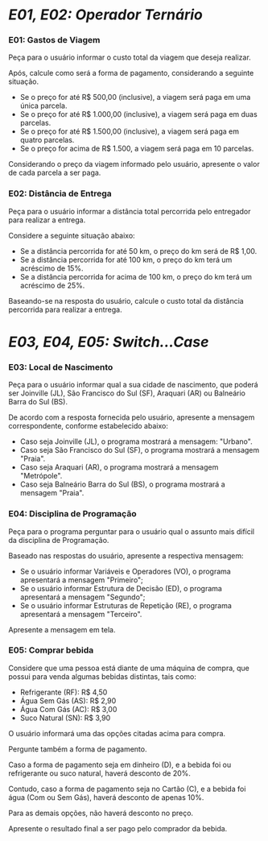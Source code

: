 # *E01, E02: Operador Ternário*

### **E01: Gastos de Viagem**

Peça para o usuário informar o custo total da viagem que deseja realizar.

Após, calcule como será a forma de pagamento, considerando a seguinte situação.

* Se o preço for até R$ 500,00 (inclusive), a viagem será paga em uma única parcela.
* Se o preço for até R$ 1.000,00 (inclusive), a viagem será paga em duas parcelas.
* Se o preço for até R$ 1.500,00 (inclusive), a viagem será paga em quatro parcelas.
* Se o preço for acima de R$ 1.500, a viagem será paga em 10 parcelas.

Considerando o preço da viagem informado pelo usuário, apresente o valor de cada parcela a ser paga.

### **E02: Distância de Entrega**

Peça para o usuário informar a distância total percorrida pelo entregador para realizar a entrega. 

Considere a seguinte situação abaixo:

* Se a distância percorrida for até 50 km, o preço do km será de R$ 1,00.
* Se a distância percorrida for até 100 km, o preço do km terá um acréscimo de 15%.
* Se a distância percorrida for acima de 100 km, o preço do km terá um acréscimo de 25%.

Baseando-se na resposta do usuário, calcule o custo total da distância percorrida para realizar a entrega.

# *E03, E04, E05: Switch...Case*

### **E03: Local de Nascimento**
Peça para o usuário informar qual a sua cidade de nascimento, que poderá ser Joinville (JL), São Francisco do Sul (SF), Araquari (AR) ou Balneário Barra do Sul (BS).

De acordo com a resposta fornecida pelo usuário, apresente a mensagem correspondente, conforme estabelecido abaixo:

* Caso seja Joinville (JL), o programa mostrará a mensagem: "Urbano".
* Caso seja São Francisco do Sul (SF), o programa mostrará a mensagem "Praia".
* Caso seja Araquari (AR), o programa mostrará a mensagem "Metrópole".
* Caso seja Balneário Barra do Sul (BS), o programa mostrará a mensagem "Praia".

### **E04: Disciplina de Programação**
Peça para o programa perguntar para o usuário qual o assunto mais difícil da disciplina de Programação. 

Baseado nas respostas do usuário, apresente a respectiva mensagem:

* Se o usuário informar Variáveis e Operadores (VO), o programa apresentará a mensagem "Primeiro";
* Se o usuário informar Estrutura de Decisão (ED), o programa apresentará a mensagem "Segundo";
* Se o usuário informar Estruturas de Repetição (RE), o programa apresentará a mensagem "Terceiro".

Apresente a mensagem em tela.

### **E05: Comprar bebida**
Considere que uma pessoa está diante de uma máquina de compra, que possui para venda algumas bebidas distintas, tais como:

* Refrigerante (RF): R$ 4,50
* Água Sem Gás (AS): R$ 2,90
* Água Com Gás (AC): R$ 3,00
* Suco Natural (SN): R$ 3,90

O usuário informará uma das opções citadas acima para compra.

Pergunte também a forma de pagamento.

Caso a forma de pagamento seja em dinheiro (D), e a bebida foi ou refrigerante ou suco natural, haverá desconto de 20%.

Contudo, caso a forma de pagamento seja no Cartão (C), e a bebida foi água (Com ou Sem Gás), haverá desconto de apenas 10%. 

Para as demais opções, não haverá desconto no preço.

Apresente o resultado final a ser pago pelo comprador da bebida.